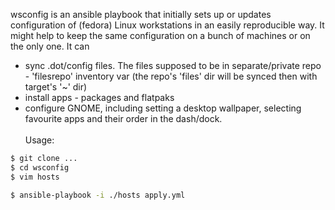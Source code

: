 wsconfig is an ansible playbook that initially sets up or updates configuration of (fedora) Linux workstations in an easily reproducible way. It might help to keep the same configuration on a bunch of machines or on the only one. It can
- sync .dot/config files. The files supposed to be in separate/private repo - 'filesrepo' inventory var (the repo's 'files' dir will be synced then with target's '~' dir)
- install apps - packages and flatpaks
- configure GNOME, including setting a desktop wallpaper, selecting favourite apps and their order in the dash/dock.
\
\
Usage:
```bash
$ git clone ...
$ cd wsconfig
$ vim hosts

$ ansible-playbook -i ./hosts apply.yml
```
